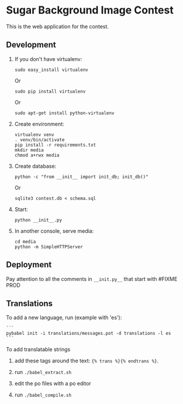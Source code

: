 Sugar Background Image Contest
==============================

This is the web application for the contest.

Development
-----------

1. If you don't have virtualenv:

    ```
    sudo easy_install virtualenv
    ```

    Or
    ```
    sudo pip install virtualenv
    ```

    Or
    ```
    sudo apt-get install python-virtualenv
    ```

2. Create environment:

    ```
    virtualenv venv
    . venv/bin/activate
    pip install -r requirements.txt
    mkdir media
    chmod a+rwx media
    ```

3. Create database:
    ```
    python -c "from __init__ import init_db; init_db()"
    ```

    Or
    ```
    sqlite3 contest.db < schema.sql
    ```

4. Start:

    ```
    python __init__.py
    ```



5. In another console, serve media:

    ```
    cd media
    python -m SimpleHTTPServer
    ```

Deployment
----------

Pay attention to all the comments in `__init.py__` that start with #FIXME PROD

Translations
------------

To add a new language, run (example with 'es'):

    ```
    pybabel init -i translations/messages.pot -d translations -l es
    ```

To add translatable strings

1. add these tags around the text: `{% trans %}{% endtrans %}`.

2. run `./babel_extract.sh`

3. edit the po files with a po editor

4. run `./babel_compile.sh`
